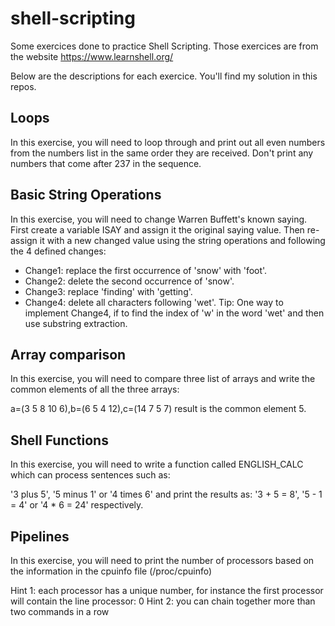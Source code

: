 # shell-scripting

Some exercices done to practice Shell Scripting. Those exercices are from the website https://www.learnshell.org/

Below are the descriptions for each exercice. You'll find my solution in this repos.

## Loops

In this exercise, you will need to loop through and print out all even numbers from the numbers list in the same order they are received. Don't print any numbers that come after 237 in the sequence.

## Basic String Operations

In this exercise, you will need to change Warren Buffett's known saying. First create a variable ISAY and assign it the original saying value. Then re-assign it with a new changed value using the string operations and following the 4 defined changes:

- Change1: replace the first occurrence of 'snow' with 'foot'.
- Change2: delete the second occurrence of 'snow'.
- Change3: replace 'finding' with 'getting'.
- Change4: delete all characters following 'wet'. Tip: One way to implement Change4, if to find the index of 'w' in the word 'wet' and then use substring extraction.

## Array comparison

In this exercise, you will need to compare three list of arrays and write the common elements of all the three arrays:

a=(3 5 8 10 6),b=(6 5 4 12),c=(14 7 5 7) result is the common element 5.

## Shell Functions

In this exercise, you will need to write a function called ENGLISH_CALC which can process sentences such as:

'3 plus 5', '5 minus 1' or '4 times 6' and print the results as: '3 + 5 = 8', '5 - 1 = 4' or '4 * 6 = 24' respectively.

## Pipelines 

In this exercise, you will need to print the number of processors based on the information in the cpuinfo file (/proc/cpuinfo)

Hint 1: each processor has a unique number, for instance the first processor will contain the line processor: 0 Hint 2: you can chain together more than two commands in a row
